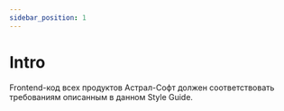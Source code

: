 ```yaml
---
sidebar_position: 1
---
```


# Intro

Frontend-код всех продуктов Астрал-Софт должен соответствовать требованиям описанным в данном Style Guide.
